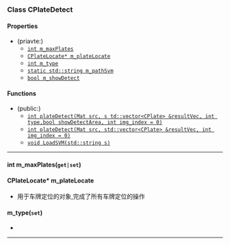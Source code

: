 ### Class CPlateDetect

#### Properties
 - (priavte:)
   - [`int m_maxPlates`](#m_maxPlates)
   - [`CPlateLocate* m_plateLocate`](#m_plateLocate)
   - [`int m_type`](#m_type)
   - [`static std::string m_pathSvm`](#m_pathSvm)
   - [`bool m_showDetect`](#m_showDetect)

#### Functions
 - (public:)
   - [`int plateDetect(Mat src, s td::vector<CPlate> &resultVec, int type,bool showDetectArea, int img_index = 0)`](#plateDetect1)
   - [`int plateDetect(Mat src, std::vector<CPlate> &resultVec, int img_index = 0)`](#plateDetect2)
   - [`void LoadSVM(std::string s)`](#LoadSVM)

***
<a id="m_maxPlates"></a>
#### int m_maxPlates(`get|set`)

<a id="m_plateLocate"></a>
#### CPlateLocate* m_plateLocate
 - 用于车牌定位的对象,完成了所有车牌定位的操作

<a id="m_type"></a>
#### m_type(`set`)
 -

***
